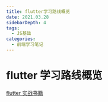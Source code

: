 ```yaml
---
title: flutter学习路线概览
date: 2021.03.28
sidebarDepth: 4
tags:
  - JS基础
categories:
  - 前端学习笔记
---
```


# flutter 学习路线概览

[flutter 实战书籍](https://book.flutterchina.club/)
